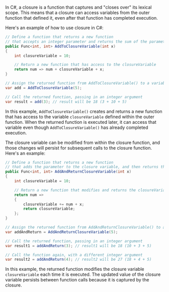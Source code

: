 In C#, a closure is a function that captures and "closes over" its lexical scope. This means that a closure can access variables from the outer function that defined it, even after that function has completed execution. 

Here's an example of how to use closure in C#:

```csharp
// Define a function that returns a new function 
// that accepts an integer parameter and returns the sum of the parameter and the closure variable
public Func<int, int> AddToClosureVariable(int x)
{
    int closureVariable = 10;

    // Return a new function that has access to the closureVariable
    return num => num + closureVariable + x;
}

// Assign the returned function from AddToClosureVariable() to a variable
var add = AddToClosureVariable(5);

// Call the returned function, passing in an integer argument
var result = add(3); // result will be 18 (3 + 10 + 5)
```

In this example, `AddToClosureVariable()` creates and returns a new function that has access to the variable `closureVariable` defined within the outer function. When the returned function is executed later, it can access that variable even though `AddToClosureVariable()` has already completed execution.

The closure variable can be modified from within the closure function, and those changes will persist for subsequent calls to the closure function. Here's an example:

```csharp
// Define a function that returns a new function 
// that adds the parameter to the closure variable, and then returns the closure variable
public Func<int, int> AddAndReturnClosureVariable(int x)
{
    int closureVariable = 10;

    // Return a new function that modifies and returns the closureVariable
    return num =>
    {
        closureVariable += num + x;
        return closureVariable;
    };
}

// Assign the returned function from AddAndReturnClosureVariable() to a variable
var addAndReturn = AddAndReturnClosureVariable(5);

// Call the returned function, passing in an integer argument
var result1 = addAndReturn(3); // result1 will be 18 (10 + 3 + 5)

// Call the function again, with a different integer argument
var result2 = addAndReturn(4); // result2 will be 27 (18 + 4 + 5)
``` 

In this example, the returned function modifies the closure variable `closureVariable` each time it is executed. The updated value of the closure variable persists between function calls because it is captured by the closure.